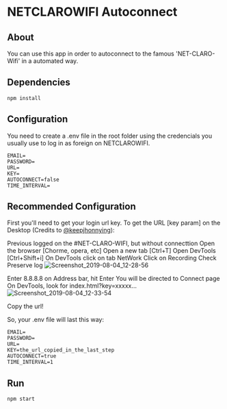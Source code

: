 # NETCLAROWIFI Autoconnect

## About
You can use this app in order to autoconnect to the famous 'NET-CLARO-Wifi' in a automated way.

## Dependencies
```npm install```

## Configuration
You need to create a .env file in the root folder using the credencials you usually use to log in as foreign on NETCLAROWIFI.
```
EMAIL=
PASSWORD=
URL=
KEY=
AUTOCONNECT=false
TIME_INTERVAL=
```
## Recommended Configuration
First you'll need to get your login url key. To get the URL [key param] on the Desktop (Credits to [@keepjhonnying](https://github.com/keepjhonnying)):

Previous logged on the #NET-CLARO-WIFI, but without connecttion
Open the browser [Chorme, opera, etc]
Open a new tab [Ctrl+T]
Open DevTools [Ctrl+Shift+i]
On DevTools click on tab NetWork
Click on Recording
Check Preserve log
![Screenshot_2019-08-04_12-28-56](https://user-images.githubusercontent.com/5790653/62426486-83507480-b6b3-11e9-9360-b43f3731cb65.png)

Enter 8.8.8.8 on Address bar, hit Enter
You will be directed  to Connect page
On DevTools, look for index.html?key=xxxxx...
![Screenshot_2019-08-04_12-33-54](https://user-images.githubusercontent.com/5790653/62426551-24d7c600-b6b4-11e9-9f4d-213b1739da91.png)

Copy the url!

So, your .env file will last this way:
```
EMAIL=
PASSWORD=
URL=
KEY=the_url_copied_in_the_last_step
AUTOCONNECT=true
TIME_INTERVAL=1
```


## Run
```npm start```
